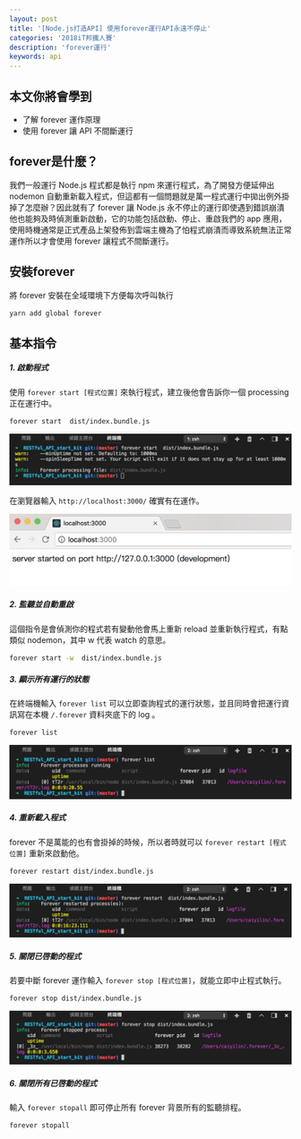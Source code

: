 ```yaml
---
layout: post
title: '[Node.js打造API] 使用forever運行API永遠不停止'
categories: '2018iT邦鐵人賽'
description: 'forever運行'
keywords: api
---
```


## 本文你將會學到
- 了解 forever 運作原理
- 使用 forever 讓 API 不間斷運行

## forever是什麼？
我們一般運行 Node.js 程式都是執行 npm 來運行程式，為了開發方便延伸出 nodemon 自動重新載入程式，但這都有一個問題就是萬一程式運行中拋出例外掛掉了怎麼辦？因此就有了 forever 讓 Node.js 永不停止的運行即使遇到錯誤崩潰他也能夠及時偵測重新啟動，它的功能包括啟動、停止、重啟我們的 app 應用，使用時機通常是正式產品上架發佈到雲端主機為了怕程式崩潰而導致系統無法正常運作所以才會使用 forever 讓程式不間斷運行。

## 安裝forever

將 forever 安裝在全域環境下方便每次呼叫執行

```bash
yarn add global forever
```

## 基本指令

##### 1. 啟動程式
使用 `forever start [程式位置]` 來執行程式，建立後他會告訴你一個 processing 正在運行中。

```bash
forever start  dist/index.bundle.js
```

<img src="/images/posts/it2018/img1070117-1.png">

在瀏覽器輸入 `http://localhost:3000/` 確實有在運作。

<img src="/images/posts/it2018/img1070117-2.png">

##### 2. 監聽並自動重啟
這個指令是會偵測你的程式若有變動他會馬上重新 reload 並重新執行程式，有點類似 nodemon，其中 w 代表 watch 的意思。

```bash
forever start -w  dist/index.bundle.js
```

##### 3. 顯示所有運行的狀態
在終端機輸入 `forever list` 可以立即查詢程式的運行狀態，並且同時會把運行資訊寫在本機 `/.forever` 資料夾底下的 log 。

```bash
forever list
```

<img src="/images/posts/it2018/img1070117-3.png">

##### 4. 重新載入程式
forever 不是萬能的也有會掛掉的時候，所以者時就可以 `forever restart [程式位置]` 重新來啟動他。

```bash
forever restart dist/index.bundle.js
```

<img src="/images/posts/it2018/img1070117-4.png">

##### 5. 關閉已啓動的程式
若要中斷 forever 運作輸入 `forever stop [程式位置]`，就能立即中止程式執行。

```bash
forever stop dist/index.bundle.js
```

<img src="/images/posts/it2018/img1070117-5.png">

##### 6. 關閉所有已啓動的程式
輸入 `forever stopall` 即可停止所有 forever 背景所有的監聽排程。

```bash
forever stopall
```
